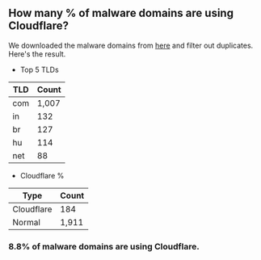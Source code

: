 ## How many % of malware domains are using Cloudflare?


We downloaded the malware domains from [here](https://urlhaus.abuse.ch) and filter out duplicates.
Here's the result.


[//]: # (start replacement)


- Top 5 TLDs

| TLD | Count |
| --- | --- |
| com | 1,007 |
| in | 132 |
| br | 127 |
| hu | 114 |
| net | 88 |


- Cloudflare %

| Type | Count |
| --- | --- |
| Cloudflare | 184 |
| Normal | 1,911 |


### 8.8% of malware domains are using Cloudflare.